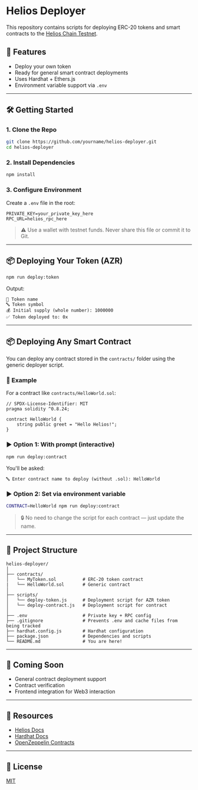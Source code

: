 # Helios Deployer

This repository contains scripts for deploying ERC-20 tokens and smart contracts to the [Helios Chain Testnet](https://hub.helioschain.network/).

## 🚀 Features

- Deploy your own token
- Ready for general smart contract deployments
- Uses Hardhat + Ethers.js
- Environment variable support via `.env`

---

## 🛠️ Getting Started

### 1. Clone the Repo

```bash
git clone https://github.com/yourname/helios-deployer.git
cd helios-deployer
```

### 2. Install Dependencies

```bash
npm install
```

### 3. Configure Environment

Create a `.env` file in the root:

```env
PRIVATE_KEY=your_private_key_here
RPC_URL=helios_rpc_here
```

> ⚠️ Use a wallet with testnet funds. Never share this file or commit it to Git.

---

## 📦 Deploying Your Token (AZR)


```bash
npm run deploy:token
```

Output:

```
📛 Token name
🔤 Token symbol
💰 Initial supply (whole number): 1000000
✅ Token deployed to: 0x
```

---

## 📦 Deploying Any Smart Contract

You can deploy any contract stored in the `contracts/` folder using the generic deployer script.

### 🧾 Example

For a contract like `contracts/HelloWorld.sol`:

```solidity
// SPDX-License-Identifier: MIT
pragma solidity ^0.8.24;

contract HelloWorld {
    string public greet = "Hello Helios!";
}
```

### ▶️ Option 1: With prompt (interactive)

```bash
npm run deploy:contract
```

You'll be asked:

```
🔤 Enter contract name to deploy (without .sol): HelloWorld
```

### ▶️ Option 2: Set via environment variable

```bash
CONTRACT=HelloWorld npm run deploy:contract
```

> 🔒 No need to change the script for each contract — just update the name.

---

## 📁 Project Structure

```
helios-deployer/
│
├── contracts/
│   └── MyToken.sol          # ERC-20 token contract
|   └── HelloWorld.sol       # Generic contract
│
├── scripts/
│   └── deploy-token.js      # Deployment script for AZR token
│   └── deploy-contract.js   # Deployment script for contract
│
├── .env                     # Private key + RPC config
├── .gitignore               # Prevents .env and cache files from being tracked
├── hardhat.config.js        # Hardhat configuration
├── package.json             # Dependencies and scripts
└── README.md                # You are here!
```

---

## 🧪 Coming Soon

- General contract deployment support
- Contract verification
- Frontend integration for Web3 interaction

---

## 🧠 Resources

- [Helios Docs](https://hub.helioschain.network/docs/)
- [Hardhat Docs](https://hardhat.org/docs)
- [OpenZeppelin Contracts](https://docs.openzeppelin.com/contracts)

---

## 🪪 License

[MIT](LICENSE)